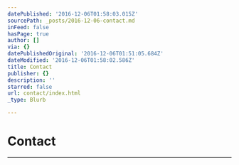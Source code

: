 ```yaml
---
datePublished: '2016-12-06T01:58:03.015Z'
sourcePath: _posts/2016-12-06-contact.md
inFeed: false
hasPage: true
author: []
via: {}
datePublishedOriginal: '2016-12-06T01:51:05.684Z'
dateModified: '2016-12-06T01:58:02.586Z'
title: Contact
publisher: {}
description: ''
starred: false
url: contact/index.html
_type: Blurb

---
```

# Contact

---